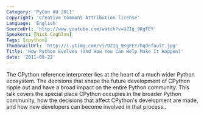 ```yaml
---
Category: 'PyCon AU 2011'
Copyright: 'Creative Commons Attribution license'
Language: 'English'
SourceUrl: 'http://www.youtube.com/watch?v=UZIq_9KgFEY'
Speakers: [Nick Coghlan]
Tags: [cpython]
ThumbnailUrl: 'http://i.ytimg.com/vi/UZIq_9KgFEY/hqdefault.jpg'
Title: 'How Python Evolves (and How You Can Help Make It Happen)'
date: '2011-08-22'
---
```

The CPython reference interpreter lies at the heart of a much wider Python
ecosystem. The decisions that shape the future development of CPython ripple
out and have a broad impact on the entire Python community. This talk covers
the special place CPython occupies in the broader Python community, how the
decisions that affect CPython's development are made, and how new developers
can become involved in that process..

